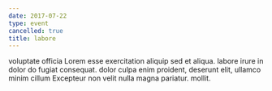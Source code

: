 ```yaml
---
date: 2017-07-22
type: event
cancelled: true
title: labore
---
```

voluptate officia Lorem esse exercitation aliquip sed et aliqua. labore irure in dolor do fugiat consequat. dolor culpa enim proident, deserunt elit, ullamco minim cillum Excepteur non velit nulla magna pariatur. mollit.